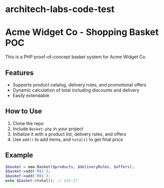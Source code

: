 # architech-labs-code-test

# Acme Widget Co - Shopping Basket POC

This is a PHP proof-of-concept basket system for Acme Widget Co.

## Features

- Supports product catalog, delivery rules, and promotional offers
- Dynamic calculation of total including discounts and delivery
- Easily extendable

## How to Use

1. Clone the repo
2. Include `Basket.php` in your project
3. Initialize it with a product list, delivery rules, and offers
4. Use `add()` to add items, and `total()` to get final price

## Example

```php
$basket = new Basket($products, $deliveryRules, $offers);
$basket->add('R01');
$basket->add('R01');
echo $basket->total(); // $54.37
